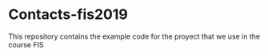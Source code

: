 # Contacts-fis2019

This repository contains the example code for the proyect that we use in the course FIS